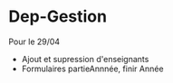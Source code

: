 # Dep-Gestion

Pour le 29/04

- Ajout et supression d'enseignants
- Formulaires partieAnnnée, finir Année

